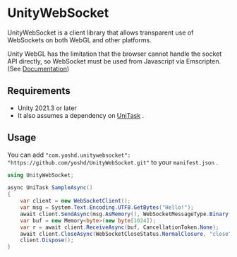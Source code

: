 # UnityWebSocket

UnityWebSocket is a client library that allows transparent use of WebSockets on both WebGL and other platforms.

Unity WebGL has the limitation that the browser cannot handle the socket API directly, so WebSocket must be used from Javascript via Emscripten. (See [Documentation](https://docs.unity3d.com/2021.3/Documentation/Manual/webgl-networking.html))

## Requirements

- Unity 2021.3 or later
- It also assumes a dependency on [UniTask](https://github.com/Cysharp/UniTask) .

## Usage

You can add `"com.yoshd.unitywebsocket": "https://github.com/yoshd/UnityWebSocket.git"` to your `manifest.json` .

```cs
using UnityWebSocket;

async UniTask SampleAsync()
{
    var client = new WebSocketClient();
    var msg = System.Text.Encoding.UTF8.GetBytes("Hello!");
    await client.SendAsync(msg.AsMemory(), WebSocketMessageType.Binary, true, CancellationToken.None);
    var buf = new Memory<byte>(new byte[1024]);
    var r = await client.ReceiveAsync(buf, CancellationToken.None);
    await client.CloseAsync(WebSocketCloseStatus.NormalClosure, "close", CancellationToken.None);
    client.Dispose();
}
```
